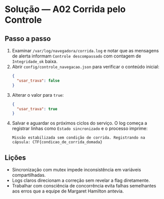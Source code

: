 # Solução — A02 Corrida pelo Controle

## Passo a passo
1. Examinar `/var/log/navegadora/corrida.log` e notar que as mensagens de alerta informam `Controle descompassado` com contagem de `Integridade_ok` baixa.
2. Abrir `config/controle_navegacao.json` para verificar o conteúdo inicial:
   ```json
   {
     "usar_trava": false
   }
   ```
3. Alterar o valor para `true`:
   ```json
   {
     "usar_trava": true
   }
   ```
4. Salvar e aguardar os próximos ciclos do serviço. O log começa a registrar linhas como `Estado sincronizado` e o processo imprime:
   ```
   Missão estabilizada sem condição de corrida. Registrando na cápsula: CTF{condicao_de_corrida_domada}
   ```

## Lições
- Sincronização com mutex impede inconsistência em variáveis compartilhadas.
- Logs claros direcionam a correção sem revelar a flag diretamente.
- Trabalhar com consciência de concorrência evita falhas semelhantes aos erros que a equipe de Margaret Hamilton antevia.
